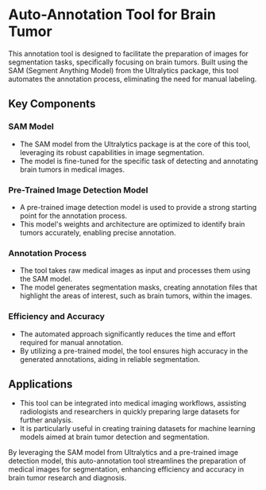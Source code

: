 # Auto-Annotation Tool for Brain Tumor

This annotation tool is designed to facilitate the preparation of images for segmentation tasks, specifically focusing on brain tumors. Built using the SAM (Segment Anything Model) from the Ultralytics package, this tool automates the annotation process, eliminating the need for manual labeling.

## Key Components

### SAM Model
- The SAM model from the Ultralytics package is at the core of this tool, leveraging its robust capabilities in image segmentation.
- The model is fine-tuned for the specific task of detecting and annotating brain tumors in medical images.

### Pre-Trained Image Detection Model
- A pre-trained image detection model is used to provide a strong starting point for the annotation process.
- This model's weights and architecture are optimized to identify brain tumors accurately, enabling precise annotation.

### Annotation Process
- The tool takes raw medical images as input and processes them using the SAM model.
- The model generates segmentation masks, creating annotation files that highlight the areas of interest, such as brain tumors, within the images.

### Efficiency and Accuracy
- The automated approach significantly reduces the time and effort required for manual annotation.
- By utilizing a pre-trained model, the tool ensures high accuracy in the generated annotations, aiding in reliable segmentation.

## Applications
- This tool can be integrated into medical imaging workflows, assisting radiologists and researchers in quickly preparing large datasets for further analysis.
- It is particularly useful in creating training datasets for machine learning models aimed at brain tumor detection and segmentation.

By leveraging the SAM model from Ultralytics and a pre-trained image detection model, this auto-annotation tool streamlines the preparation of medical images for segmentation, enhancing efficiency and accuracy in brain tumor research and diagnosis.
